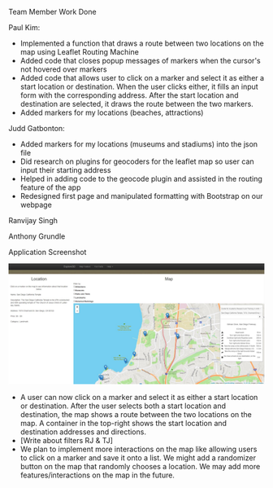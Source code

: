 Team Member Work Done

Paul Kim:
- Implemented a function that draws a route between two locations on the map using
Leaflet Routing Machine
- Added code that closes popup messages of markers when the cursor's not hovered
over markers
- Added code that allows user to click on a marker and select it as either a start
location or destination. When the user clicks either, it fills an input form
with the corresponding address. After the start location and destination are
selected, it draws the route between the two markers.
- Added markers for my locations (beaches, attractions)

Judd Gatbonton:
- Added markers for my locations (museums and stadiums) into the json file
- Did research on plugins for geocoders for the leaflet map so user can input their starting address
- Helped in adding code to the geocode plugin and assisted in the routing feature of the app
- Redesigned first page and manipulated formatting with Bootstrap on our webpage


Ranvijay Singh

Anthony Grundle

Application Screenshot

![Map Screenshot](/exploreSD/images/milestone9_screenshot.jpg?raw=true)

- A user can now click on a marker and select it as either a start location or
destination. After the user selects both a start location and destination, the
map shows a route between the two locations on the map. A container in the
top-right shows the start location and destination addresses and directions.
- [Write about filters RJ & TJ]
- We plan to implement more interactions on the map like allowing users to click on
a marker and save it onto a list. We might add a randomizer button on the map that
randomly chooses a location. We may add more features/interactions on the map
in the future.
